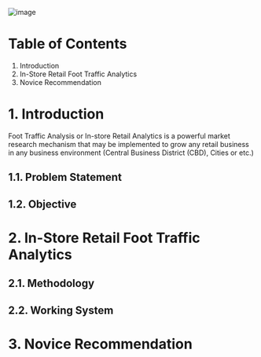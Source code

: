 ![image](https://user-images.githubusercontent.com/87763082/126642839-fc0c0839-699d-42be-b838-2886260d90d2.png)

# Table of Contents 
1. Introduction 
2. In-Store Retail Foot Traffic Analytics
3. Novice Recommendation 

# 1. Introduction

Foot Traffic Analysis or In-store Retail Analytics is a powerful market research mechanism that may be implemented to grow any retail business in any business environment (Central Business District (CBD), Cities or etc.)

## 1.1. Problem Statement 
## 1.2. Objective 

# 2. In-Store Retail Foot Traffic Analytics 
## 2.1. Methodology
## 2.2. Working System

# 3. Novice Recommendation 

